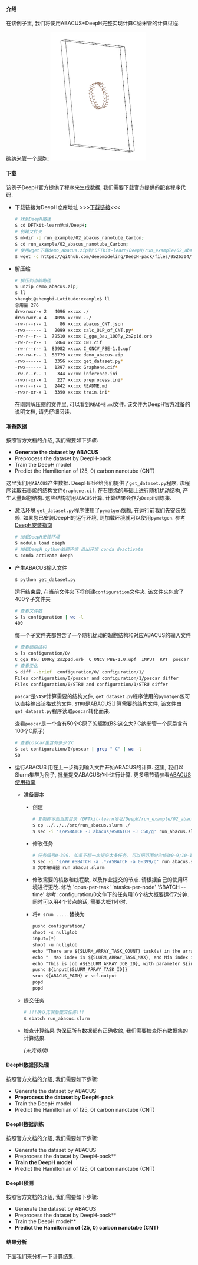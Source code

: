 #### 介绍
在该例子里, 我们将使用ABACUS+DeepH完整实现计算C纳米管的计算过程.

碳纳米管一个原胞:
![](./CNT_geometry.png)

#### 下载

该例子DeepH官方提供了程序来生成数据, 我们需要下载官方提供的配套程序代码.

- 下载链接为DeepH仓库地址 >>>[下载链接](https://github.com/deepmodeling/DeepH-pack/files/9526304/demo_abacus.zip)<<<
  ``` bash
  # 找到DeepH路径
  $ cd DFTkit-learn地址/DeepH;
  # 创建文件夹
  $ mkdir -p run_example/02_abacus_nanotube_Carbon;
  $ cd run_example/02_abacus_nanotube_Carbon;
  # 使用wget下载demo_abacus.zip到'DFTkit-learn/DeepH/run_example/02_abacus_nanotube_Carbon', 也可使用其他下载器自行下载
  $ wget -c https://github.com/deepmodeling/DeepH-pack/files/9526304/demo_abacus.zip
  ```

- 解压缩
    ``` bash
    # 解压到当前路径
    $ unzip demo_abacus.zip;
    $ ll
    shengbi@shengbi-Latitude:example$ ll
    总用量 276
    drwxrwxr-x 2   4096 xx:xx ./
    drwxrwxr-x 4   4096 xx:xx ../
    -rw-r--r-- 1     86 xx:xx abacus_CNT.json
    -rwx------ 1   2099 xx:xx calc_OLP_of_CNT.py*
    -rw-r--r-- 1  79510 xx:xx C_gga_8au_100Ry_2s2p1d.orb
    -rw-r--r-- 1   5864 xx:xx CNT.cif
    -rw-r--r-- 1  89982 xx:xx C_ONCV_PBE-1.0.upf
    -rw-rw-r-- 1  58779 xx:xx demo_abacus.zip
    -rwx------ 1   3356 xx:xx get_dataset.py*
    -rwx------ 1   1297 xx:xx Graphene.cif*
    -rw-r--r-- 1    344 xx:xx inference.ini
    -rwxr-xr-x 1    227 xx:xx preprocess.ini*
    -rw-r--r-- 1   2442 xx:xx README.md
    -rwxr-xr-x 1   3390 xx:xx train.ini*
    ```

    在刚刚解压缩的文件里, 可以看到`README.md`文件. 该文件为DeepH官方准备的说明文档, 请先仔细阅读.

#### 准备数据

按照官方文档的介绍, 我们需要如下步骤:
- **Generate the dataset by ABACUS**
- Preprocess the dataset by DeepH-pack
- Train the DeepH model
- Predict the Hamiltonian of (25, 0) carbon nanotube (CNT)

这里我们用`ABACUS`产生数据. 
DeepH已经给我们提供了`get_dataset.py`程序, 该程序读取石墨烯的结构文件`Graphene.cif`.
在石墨烯的基础上进行随机扰动结构, 产生大量超胞结构. 这些结构将用`ABACUS`计算, 计算结果会作为`DeepH`训练集.


- 激活环境
  `get_dataset.py`程序使用了`pymatgen`依赖, 在运行前我们先安装依赖.
  如果您已安装DeepH的运行环境, 则加载环境就可以使用`pymatgen`. 参考[DeepH安装指南](../../01_install.md)

  ``` bash
  # 加载DeepH安装环境
  $ module load deeph
  # 加载DeepH python依赖环境 退出环境 conda deactivate
  $ conda activate deeph
  ```

- 产生ABACUS输入文件
    ``` bash
    $ python get_dataset.py
    ```
    运行结束后, 在当前文件夹下将创建`configuration`文件夹.
    该文件夹包含了400个子文件夹
    ``` bash
    # 查看文件数
    $ ls configuration | wc -l
    400
    ```
    每一个子文件夹都包含了一个随机扰动的超胞结构和对应ABACUS的输入文件
    ``` bash
    # 查看超胞结构
    $ ls configuration/0/
    C_gga_8au_100Ry_2s2p1d.orb  C_ONCV_PBE-1.0.upf  INPUT  KPT  poscar  STRU
    # 查看变化
    $ diff --brief  configuration/0/ configuration/1/
    Files configuration/0/poscar and configuration/1/poscar differ
    Files configuration/0/STRU and configuration/1/STRU differ
    ```
    `poscar`是`VASP`计算需要的结构文件, `get_dataset.py`程序使用的`pymatgen`包可以直接输出该格式的文件. 
    `STRU`是ABACUS计算需要的结构文件, 该文件由`get_dataset.py`程序读取`poscar`转化而来.

    查看`poscar`是一个含有50个C原子的超胞(BS:这么大? C纳米管一个原胞含有100个C原子)
    ``` bash
    # 查看poscar里含有多少个C
    $ cat configuration/0/poscar | grep " C" | wc -l
    50
    ``` 

- 运行ABACUS
  用在上一步得到输入文件开始ABACUS的计算.
  这里, 我们以Slurm集群为例子, 批量提交ABACUS作业进行计算. 更多细节请参看[ABACUS使用指南](../../../ABACUS/02_example.md)

  - 准备脚本
    - 创建
      ``` bash
      # 复制脚本到当前目录 (DFTkit-learn地址/DeepH/run_example/02_abacus_nanotube_Carbon)
      $ cp ../../../src/run_abacus.slurm ./
      $ sed -i 's/#SBATCH -J abacus/#SBATCH -J C50/g' run_abacus.slurm
      ```
    - 修改任务
      ``` bash
      # 任务编号0-399. 如果不想一次提交太多任务, 可以把范围分次修改0-9;10-19;...
      $ sed -i 's/## #SBATCH -a .*/#SBATCH -a 0-399/g' run_abacus.slurm
      $ 文本编辑器 run_abacus.slurm
      ```
    - 修改需要的核数和线程数, 以及作业提交的节点. 请根据自己的使用环境进行更改.
      修改 'cpus-per-task' 'ntasks-per-node' 'SBATCH --time'
      参考: configuration/0文件下的任务用16个核大概要运行7分钟. 同时可以用4个节点的话, 需要大概11小时.
      
    - 将`# srun .....`替换为
      ``` txt
      pushd configuration/
      shopt -s nullglob
      input=(*)
      shopt -u nullglob 
      echo "There are ${SLURM_ARRAY_TASK_COUNT} task(s) in the array."
      echo "  Max index is ${SLURM_ARRAY_TASK_MAX}, and Min index is ${SLURM_ARRAY_TASK_MIN}"
      echo "This is job #${SLURM_ARRAY_JOB_ID}, with parameter ${input[$SLURM_ARRAY_TASK_ID]}"
      pushd ${input[$SLURM_ARRAY_TASK_ID]}
      srun ${ABACUS_PATH} > scf.output
      popd
      popd
      ```

  - 提交任务
    ``` bash
    # !!!确认无误后提交任务!!!
    $ sbatch run_abacus.slurm
    ```
  
  - 检查计算结果
    为保证所有数据都有正确收敛, 我们需要检查所有数据集的计算结果.

    *(未完待续)*
  
#### DeepH数据预处理

按照官方文档的介绍, 我们需要如下步骤:
- Generate the dataset by ABACUS
- **Preprocess the dataset by DeepH-pack**
- Train the DeepH model
- Predict the Hamiltonian of (25, 0) carbon nanotube (CNT)

#### DeepH数据训练

按照官方文档的介绍, 我们需要如下步骤:
- Generate the dataset by ABACUS
- Preprocess the dataset by DeepH-pack**
- **Train the DeepH model**
- Predict the Hamiltonian of (25, 0) carbon nanotube (CNT)

#### DeepH预测

按照官方文档的介绍, 我们需要如下步骤:
- Generate the dataset by ABACUS
- Preprocess the dataset by DeepH-pack**
- Train the DeepH model**
- **Predict the Hamiltonian of (25, 0) carbon nanotube (CNT)**

#### 结果分析

下面我们来分析一下计算结果.